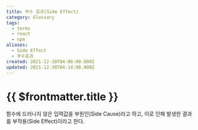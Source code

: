 ```yaml
---
title: 부수 효과(Side Effect)
category: Glossary
tags:
  - terms
  - react
  - npm
aliases:
  - Side Effect
  - 부수효과
created: 2021-12-30T04:06:00.000Z
updated: 2021-12-30T04:14:00.000Z
---
```


# {{ $frontmatter.title }}

함수에 드러나지 않은 입력값을 부원인(Side Cause)라고 하고, 이로 인해 발생한 결과를 부작용(Side Effect)이라고 한다.
